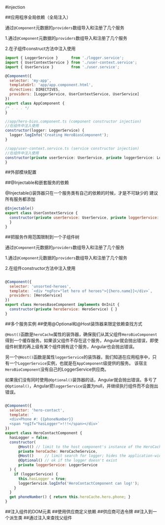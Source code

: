 #injection

##应用程序全局依赖（全局注入）

通过`@Component`元数据的`providers`数组导入和注册了几个服务

1.通过`@Component`元数据的`providers`数组导入和注册了几个服务

2.在子组件construct方法中注入使用

```javascript
import { LoggerService }      from './logger.service';
import { UserContextService } from './user-context.service';
import { UserService }        from './user.service';

@Component({
  selector: 'my-app',
  templateUrl: 'app/app.component.html',
  directives: DIRECTIVES,
  providers: [LoggerService, UserContextService, UserService]
})
export class AppComponent {
/* . . . */
}

//app/hero-bios.component.ts (component constructor injection)
//在组件中注入使用
constructor(logger: LoggerService) {
  logger.logInfo('Creating HeroBiosComponent');
}

//app/user-context.service.ts (service constructor injection)
//在组件中注入使用
constructor(private userService: UserService, private loggerService: LoggerService) {
}

```

##外部模块配置

##@Injectable和嵌套服务的依赖

@Injectable()装饰器只在一个服务类有自己的依赖的时候，才是不可缺少的
建议所有服务都添加

```javascript
@Injectable()
export class UserContextService {
  constructor(private userService: UserService, private loggerService: LoggerService) {
  }
}
```

##把服务作用范围限制到一个子组件树

通过`@Component`元数据的`providers`数组导入和注册了几个服务

1.通过`@Component`元数据的`providers`数组导入和注册了几个服务

2.在组件constructor方法中注入使用

```javascript

@Component({
  selector: 'unsorted-heroes',
  template: `<div *ngFor="let hero of heroes">{{hero.name}}</div>`,
  providers: [HeroService]
})
export class HeroesBaseComponent implements OnInit {
  constructor(private heroService: HeroService) { }
}

```

##多个服务实例
##使用@Optional和@Host装饰器来限定依赖查找方式

`@Host()`函数是`heroCache`属性的装饰器，确保我们从其父组件`HeroBioComponent`得到一个缓存服务。如果该父组件不存在这个服务，Angular就会抛出错误，即使组件树里的再上级有某个组件拥有这个服务，Angular也会抛出错误。

另一个`@Host()`函数是属性`loggerService`的装饰器，我们知道在应用程序中，只有一个`LoggerService`实例，也就是在`AppComponent`级提供的服务。 该宿主`HeroBioComponent`没有自己的LoggerService供应商。

如果我们没有同时使用`@Optional()`装饰器的话，Angular就会抛出错误。多亏了`@Optional()`，Angular把`loggerService`设置为null，并继续执行组件而不会抛出错误。


```javascript

@Component({
  selector: 'hero-contact',
  template: `
  <div>Phone #: {{phoneNumber}}
  <span *ngIf="hasLogger">!!!</span></div>`
})
export class HeroContactComponent {
  hasLogger = false;
  constructor(
      @Host() // limit to the host component's instance of the HeroCacheService
      private heroCache: HeroCacheService,
      @Host()     // limit search for logger; hides the application-wide logger
      @Optional() // ok if the logger doesn't exist
      private loggerService: LoggerService
  ) {
    if (loggerService) {
      this.hasLogger = true;
      loggerService.logInfo('HeroContactComponent can log!');
    }
  }
  get phoneNumber() { return this.heroCache.hero.phone; }
}

```

##注入组件的DOM元素
##使用供应商定义依赖
##供应商可选令牌
##注入到一个派生类
##通过注入来查找父组件